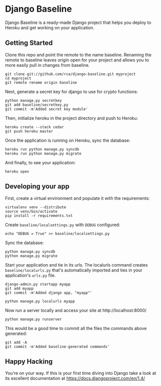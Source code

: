 Django Baseline
===============

Django Baseline is a ready-made Django project that helps you deploy to Heroku and get working on your application.

Getting Started
---------------

Clone this repo and point the remote to the name baseline.  Renaming the remote
to baseline leaves origin open for your project and allows you to more easily
pull in changes from baseline.

```
git clone git://github.com/rca/django-baseline.git myproject
cd myproject
git remote rename origin baseline
```

Next, generate a secret key for django to use for crypto functions:

```
python manage.py secretkey
git add baseline/secretkey.py
git commit -m'Added secret key module'
```

Then, initialize heroku in the project directory and push to Heroku:

```
heroku create --stack cedar
git push heroku master
```

Once the application is running on Heroku, sync the database:

```
heroku run python manage.py syncdb
heroku run python manage.py migrate
```

And finally, to see your application:

```
heroku open
```

Developing your app
-------------------

First, create a virtual environment and populate it with the requirements:

```
virtualenv venv --distribute
source venv/bin/activate
pip install -r requirements.txt
```

Create ```baseline/localsettings.py``` with ```DEBUG``` configured:

```
echo "DEBUG = True" >> baseline/localsettings.py
```

Sync the database:

```
python manage.py syncdb
python manage.py migrate
```

Start your application and tie in its urls.  The localurls command creates
```baseline/localurls.py``` that's automatically imported and ties in your
application's ```urls.py``` file.

```
django-admin.py startapp myapp
git add myapp
git commit -m'Added django app, "myapp"'

python manage.py localurls myapp
```

Now run a server locally and access your site at http://localhost:8000/

```
python manage.py runserver
```

This would be a good time to commit all the files the commands above generated:

```
git add -A
git commit -m'Added baseline-generated commands'
```

Happy Hacking
-------------

You're on your way.  If this is your first time diving into Django take a look
at its excellent documentation at https://docs.djangoproject.com/en/1.4/
